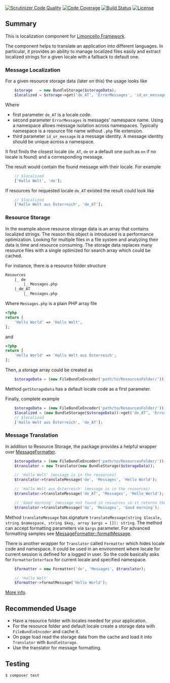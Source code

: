 [![Scrutinizer Code Quality](https://scrutinizer-ci.com/g/limoncello-php-dist/l10n/badges/quality-score.png?b=master)](https://scrutinizer-ci.com/g/limoncello-php-dist/l10n/?branch=master)
[![Code Coverage](https://scrutinizer-ci.com/g/limoncello-php-dist/l10n/badges/coverage.png?b=master)](https://scrutinizer-ci.com/g/limoncello-php-dist/l10n/?branch=master)
[![Build Status](https://travis-ci.org/limoncello-php-dist/l10n.svg?branch=master)](https://travis-ci.org/limoncello-php-dist/l10n)
[![License](https://img.shields.io/packagist/l/limoncello-php/l10n.svg)](https://packagist.org/packages/limoncello-php/l10n)

## Summary

This is localization component for [Limoncello Framework](https://github.com/limoncello-php/framework).

The component helps to translate an application into different languages. In particular,  it provides an ability to manage localized files easily and extract localized strings for a given locale with a fallback to default one.

### Message Localization

For a given resource storage data (later on this) the usage looks like

```php
    $storage   = new BundleStorage($storageData);
    $localized = $storage->get('de_AT', 'ErrorMessages', 'id_or_message');
```

Where
- first parameter `de_AT` is a locale code.
- second parameter `ErrorMessages` is messages' namespace name. Using a namespace allows message isolation across namespaces. Typically namespace is a resource file name without `.php` file extension.
- third parameter `id_or_message` is a message identity. A message identity should be unique across a namespace.

It first finds the closest locale (`de_AT`, `de` or a default one such as `en` if no locale is found) and a corresponding message.

The result would contain the found message with their locale. For example

```php
    // $localized
    ['Hallo Welt', 'de'];
```

If resources for requested locale `de_AT` existed the result could look like
```php
    // $localized
    ['Hallo Welt aus Österreich', 'de_AT'];
```

### Resource Storage

In the example above resource storage data is an array that contains localized strings. The reason this object is introduced is a performance optimization. Looking for multiple files in a file system and analyzing their data is time and resource consuming. The storage data replaces many resource files with a single optimized for search array which could be cached.

For instance, there is a resource folder structure

```txt
Resources
    |_ de
        |_ Messages.php
    |_de_AT
        |_ Messages.php
```
Where `Messages.php` is a plain PHP array file

```php Resource/de/Messages.php
<?php
return [
    'Hello World' => 'Hallo Welt',
];
```
and

```php Resource/de_AT/Messages.php
<?php
return [
    'Hello World' => 'Hallo Welt aus Österreich',
];
```
Then, a storage array could be created as

```php
    $storageData = (new FileBundleEncoder('path/to/ResourcesFolder/'))->getStorageData('de');
```

Method `getStorageData` has a default locale code as a first parameter.

Finally, complete example
```php
    $storageData = (new FileBundleEncoder('path/to/ResourcesFolder/'))->getStorageData('de');
    $localized = (new BundleStorage($storageData))->get('de_AT', 'ErrorMessages', 'Hello World');
    // $localized
    ['Hallo Welt aus Österreich', 'de_AT'];
```

### Message Translation

In addition to Resource Storage, the package provides a helpful wrapper over [MessageFormatter](http://php.net/manual/en/class.messageformatter.php).

```php
    $storageData = (new FileBundleEncoder('path/to/ResourcesFolder/'))->getStorageData('en');
    $translator = new Translator(new BundleStorage($storageData));

    // 'Hallo Welt' (message is in the resources)
    $translator->translateMessage('de', 'Messages', 'Hello World');

    // 'Hallo Welt aus Österreich' (message is in the resources)
    $translator->translateMessage('de_AT', 'Messages', 'Hello World');

    // 'Good morning' (message not found in resources so it returns the key itself)
    $translator->translateMessage('de', 'Messages', 'Good morning');
```

Method `translateMessage` has signature `translateMessage(string $locale, string $namespace, string $key, array $args = []): string`. The method can accept formatting parameters via `$args` parameter. For advanced formatting samples see [MessageFormatter::formatMessage](http://php.net/manual/en/messageformatter.formatmessage.php).

There is another wrapper for `Translator` called `Formatter` which hides locale code and namespace. It could be used in an environment where locale for current session is defined for a logged in user. So the code basically asks for `FormatterInterface` for current locale and specified namespace.

```php
    $formatter = new Formatter('de', 'Messages', $translator);

    // 'Hallo Welt'
    $formatter->formatMessage('Hello World');

```

[More info](https://github.com/limoncello-php/framework).

## Recommended Usage

- Have a resource folder with locales needed for your application.
- For the resource folder and default locale create a storage data with `FileBundleEncoder` and cache it.
- On page load read the storage data from the cache and load it into `Translator` with `BundleStorage`.
- Use the translator for message formatting.

## Testing

```bash
$ composer test
```
